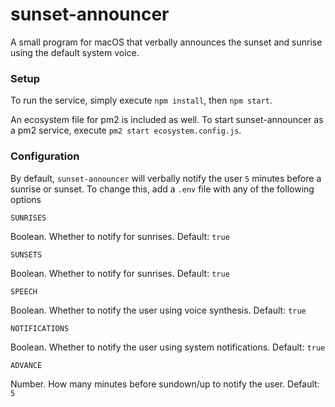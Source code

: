 # sunset-announcer

 A small program for macOS that verbally announces the sunset and sunrise using the default system voice.

 ### Setup

To run the service, simply execute `npm install`, then `npm start`.

An ecosystem file for pm2 is included as well. To start sunset-announcer as a pm2 service, execute `pm2 start ecosystem.config.js`.

### Configuration

By default, `sunset-announcer` will verbally notify the user `5` minutes before a sunrise or sunset. To change this, add a `.env` file with any of the following options

`SUNRISES`

Boolean. Whether to notify for sunrises. Default: `true`

`SUNSETS`

Boolean. Whether to notify for sunrises. Default: `true`

`SPEECH`

Boolean. Whether to notify the user using voice synthesis. Default: `true`

`NOTIFICATIONS`

Boolean. Whether to notify the user using system notifications. Default: `true`

`ADVANCE`

Number. How many minutes before sundown/up to notify the user. Default: `5`
